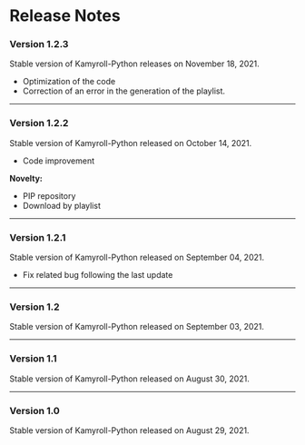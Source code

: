# Release Notes

### Version 1.2.3
Stable version of Kamyroll-Python releases on November 18, 2021.
-	Optimization of the code
-	Correction of an error in the generation of the playlist.

-----------------

### Version 1.2.2
Stable version of Kamyroll-Python released on October 14, 2021.
- Code improvement

**Novelty:**
-	PIP repository
-	Download by playlist

-----------------

### Version 1.2.1
Stable version of Kamyroll-Python released on September 04, 2021.
-	Fix related bug following the last update

-----------------

### Version 1.2
Stable version of Kamyroll-Python released on September 03, 2021.

-----------------

### Version 1.1
Stable version of Kamyroll-Python released on August 30, 2021.

-----------------

### Version 1.0 ###
Stable version of Kamyroll-Python released on August 29, 2021.
